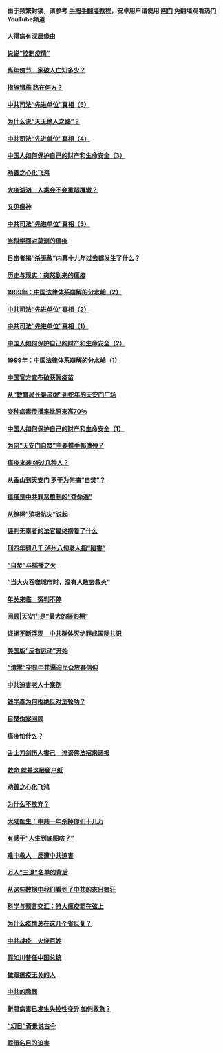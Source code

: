 #### 由于频繁封锁，请参考 [手把手翻墙教程](https://github.com/gfw-breaker/guides/wiki/)，安卓用户请使用 [网门](https://github.com/gfw-breaker/nogfw/blob/master/dl.md?t=02182300) 免翻墙观看热门YouTube频道 

#### [人得病有深层缘由](../pages/19/420864.md?t=02182300) 

#### [说说“控制疫情”](../pages/19/420831.md?t=02182300) 

#### [离年傍节　家破人亡知多少？](../pages/19/420563.md?t=02182300) 

#### [措施错施  路在何方？](../pages/19/420076.md?t=02182300) 

#### [中共司法“先进单位”真相（5）](../pages/19/419453.md?t=02182300) 

#### [为什么说“天无绝人之路”？](../pages/19/419618.md?t=02182300) 

#### [中共司法“先进单位”真相（4）](../pages/19/419452.md?t=02182300) 

#### [中国人如何保护自己的财产和生命安全（3）](../pages/19/419405.md?t=02182300) 

#### [劝善之心化飞鸿](../pages/19/418758.md?t=02182300) 

#### [大疫汹汹　人类会不会重蹈覆辙？](../pages/19/419691.md?t=02182300) 

#### [又见瘟神](../pages/19/419225.md?t=02182300) 

#### [中共司法“先进单位”真相（3）](../pages/19/419451.md?t=02182300) 

#### [当科学面对莫测的瘟疫](../pages/19/419625.md?t=02182300) 

#### [目击者揭“杀无赦”内幕十九年过去都发生了什么？](../pages/19/419617.md?t=02182300) 

#### [历史与现实：突然到来的瘟疫](../pages/19/419619.md?t=02182300) 

#### [1999年：中国法律体系崩解的分水岭（2）](../pages/19/419455.md?t=02182300) 

#### [中共司法“先进单位”真相（2）](../pages/19/419450.md?t=02182300) 

#### [中共司法“先进单位”真相（1）](../pages/19/419449.md?t=02182300) 

#### [中国人如何保护自己的财产和生命安全（2）](../pages/19/419404.md?t=02182300) 

#### [1999年：中国法律体系崩解的分水岭（1）](../pages/19/419454.md?t=02182300) 

#### [中国官方宣布破获假疫苗](../pages/19/419504.md?t=02182300) 

#### [从“教育局长是流氓”到蛇年的天安门广场](../pages/19/419470.md?t=02182300) 

#### [变种病毒传播率比原来高70％](../pages/19/419456.md?t=02182300) 

#### [中国人如何保护自己的财产和生命安全（1）](../pages/19/419403.md?t=02182300) 

#### [为何“天安门自焚”主要推手都遭殃？](../pages/19/419348.md?t=02182300) 

#### [瘟疫来袭 绕过几种人？](../pages/19/419349.md?t=02182300) 

#### [从香山到天安门 罗干为何搞“自焚”？](../pages/19/419270.md?t=02182300) 

#### [瘟疫是中共罪恶酿制的“夺命酒”](../pages/19/419223.md?t=02182300) 

#### [从徐栩“消极抗灾”说起](../pages/19/419224.md?t=02182300) 

#### [诬判无辜者的法官最终捞着了什么](../pages/19/419268.md?t=02182300) 

#### [刑四年罚八千 泸州八旬老人指“陷害”](../pages/19/419232.md?t=02182300) 

#### [“自焚”与插播之火](../pages/19/419226.md?t=02182300) 

#### [“当大火吞噬城市时，没有人敢去救火”](../pages/19/419077.md?t=02182300) 

#### [年关来临　冤判不停](../pages/19/419093.md?t=02182300) 

#### [回顾|天安门是“最大的摄影棚”](../pages/19/380866.md?t=02182300) 

#### [证据不断浮现　中共群体灭绝罪成国际共识](../pages/19/419031.md?t=02182300) 

#### [美国版“反右运动”开始](../pages/19/419030.md?t=02182300) 

#### [“清零”突显中共逼迫民众放弃信仰](../pages/19/418995.md?t=02182300) 

#### [中共迫害老人十案例](../pages/19/418831.md?t=02182300) 

#### [钱学森为何拒绝反对法轮功？](../pages/19/418905.md?t=02182300) 

#### [自焚伪案回顾](../pages/19/418799.md?t=02182300) 

#### [瘟疫怕什么？](../pages/19/418800.md?t=02182300) 

#### [舌上刀剑伤人害己　诽谤佛法招来恶报](../pages/19/418731.md?t=02182300) 

#### [救命 就差这层窗户纸](../pages/19/418706.md?t=02182300) 

#### [劝善之心化飞鸿](../pages/19/416766.md?t=02182300) 

#### [为什么不放弃？](../pages/19/418691.md?t=02182300) 

#### [大陆医生：中共一年杀掉你们十几万](../pages/19/418670.md?t=02182300) 

#### [有感于“人生到底图啥？”](../pages/19/418624.md?t=02182300) 

#### [难中救人　反遭中共迫害](../pages/19/418414.md?t=02182300) 

#### [万人“三退”名单的背后](../pages/19/418505.md?t=02182300) 

#### [从这些数据中我们看到了中共的末日疯狂](../pages/19/418420.md?t=02182300) 

#### [科学与预言交汇：特大瘟疫箭在弦上](../pages/19/418266.md?t=02182300) 

#### [为什么疫情总在这几个省反复？](../pages/19/418219.md?t=02182300) 

#### [中共战疫　火烧百姓](../pages/19/418220.md?t=02182300) 

#### [假如川普任中国总统](../pages/19/418174.md?t=02182300) 

#### [做跟瘟疫无关的人](../pages/19/418171.md?t=02182300) 

#### [中共的脆弱](../pages/19/418196.md?t=02182300) 

#### [新冠病毒已发生失控性变异 如何救急？](../pages/19/418032.md?t=02182300) 

#### [“幻日”奇景说古今](../pages/19/418033.md?t=02182300) 

#### [假借名目的迫害](../pages/19/418055.md?t=02182300) 

